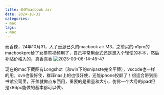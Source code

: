 ```yaml
---
title: 新的macbook air
date: 2024-10-31
categories:
- mac
tags:
- mac
---
```

泰香辣，24年10月31，入了垂涎已久的macbook air M3，之前买的m1pro的macbookpro给了女票剪视频用了，自己平常用台式还是想入个轻便的本本，然后补贴价格入的，真香真香
![2025-03-06-14-45-47](http://pictures.winotmk.com/241031_%E6%96%B0mac/2025-03-06-14-45-47_5917940f.png)

现在的mac下截图有Longshot（和win下的snipaste完全平替），vscode也一样的用，svn也很好使，群晖nas上的也很好使，还能iphone投屏了！很适合带到图书馆公司里，开盖就做点东西用，重要的是重量和大小，仿佛一个大号的ipad但是x86pc能做的基本都可以做~